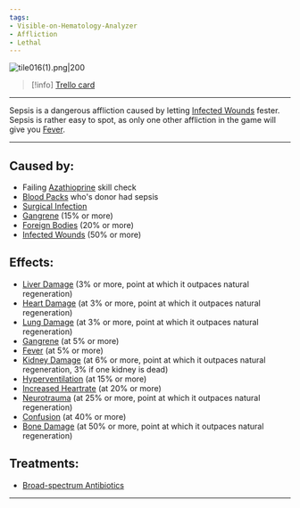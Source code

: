 ```yaml
---
tags:
- Visible-on-Hematology-Analyzer
- Affliction
- Lethal
---
```


![tile016(1).png\|200](/Blood/Sepsis%20-%20Attachments/6718845db30472d958dd7adb.png)

> [!info] [Trello card](https://trello.com/c/izLM6j4u/28-sepsis)

---

Sepsis is a dangerous affliction caused by letting [Infected Wounds](../Any%20bodypart/Infected%20Wounds.md) fester. Sepsis is rather easy to spot, as only one other affliction in the game will give you [Fever](../Symptoms/Fever.md).

---

## Caused by:

- Failing [Azathioprine](../Items/Azathioprine.md) skill check
- [Blood Packs](../Items/Blood%20Packs.md) who's donor had sepsis
- [Surgical Infection](../Surgery%20Plus%20Expansion/Surgical%20Infection.md)
- [Gangrene](../Extremities/Gangrene.md) (15% or more)
- [Foreign Bodies](../Any%20bodypart/Foreign%20Bodies.md) (20% or more)
- [Infected Wounds](../Any%20bodypart/Infected%20Wounds.md) (50% or more)

## Effects:

- [Liver Damage](../Torso/Liver%20Damage.md) (3% or more, point at which it outpaces natural regeneration)
- [Heart Damage](../Heart/Heart%20Damage.md) (at 3% or more, point at which it outpaces natural regeneration)
- [Lung Damage](../Lungs/Lung%20Damage.md) (at 3% or more, point at which it outpaces natural regeneration)
- [Gangrene](../Extremities/Gangrene.md) (at 5% or more)
- [Fever](../Symptoms/Fever.md) (at 5% or more)
- [Kidney Damage](../Torso/Kidney%20Damage.md) (at 6% or more, point at which it outpaces natural regeneration, 3% if one kidney is dead)
- [Hyperventilation](../Lungs/Hyperventilation.md) (at 15% or more)
- [Increased Heartrate](../Symptoms/Increased%20Heartrate.md) (at 20% or more)
- [Neurotrauma](../Head_Brain/Neurotrauma.md) (at 25% or more, point at which it outpaces natural regeneration)
- [Confusion](../Symptoms/Confusion%201.md) (at 40% or more)
- [Bone Damage](../Bones/Bone%20Damage.md) (at 50% or more, point at which it outpaces natural regeneration)

## Treatments:

- [Broad-spectrum Antibiotics](../Items/Broad-spectrum%20Antibiotics.md)

---

